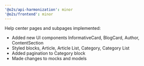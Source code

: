```yaml
---
'@o2s/api-harmonization': minor
'@o2s/frontend': minor
---
```


Help center pages and subpages implemented:

- Added new UI components InformativeCard, BlogCard, Author, ContentSection
- Styled blocks, Article, Article List, Category, Category List
- Added pagination to Category block
- Made changes to mocks and models
